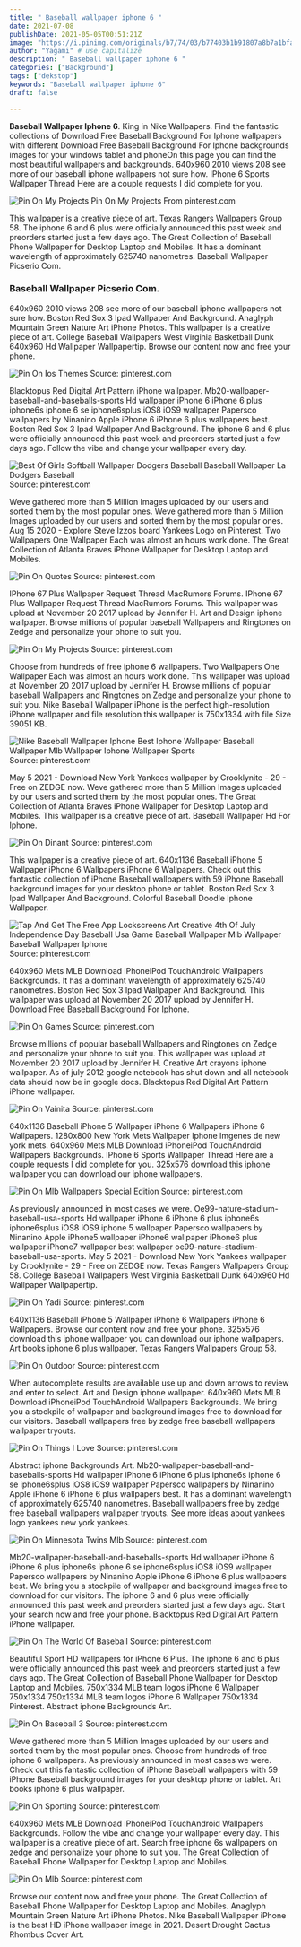 ```yaml
---
title: " Baseball wallpaper iphone 6 "
date: 2021-07-08
publishDate: 2021-05-05T00:51:21Z
image: "https://i.pinimg.com/originals/b7/74/03/b77403b1b91807a8b7a1bfa781a828ba.png"
author: "Yagami" # use capitalize
description: " Baseball wallpaper iphone 6 "
categories: ["Background"]
tags: ["dekstop"]
keywords: "Baseball wallpaper iphone 6"
draft: false

---
```



**Baseball Wallpaper Iphone 6**. King in Nike Wallpapers. Find the fantastic collections of Download Free Baseball Background For Iphone wallpapers with different Download Free Baseball Background For Iphone backgrounds images for your windows tablet and phoneOn this page you can find the most beautiful wallpapers and backgrounds. 640x960 2010 views 208 see more of our baseball iphone wallpapers not sure how. IPhone 6 Sports Wallpaper Thread Here are a couple requests I did complete for you.

![Pin On My Projects](https://i.pinimg.com/originals/41/97/c5/4197c541895a6368b816b2f185167d5c.jpg "Pin On My Projects")
Pin On My Projects From pinterest.com


This wallpaper is a creative piece of art. Texas Rangers Wallpapers Group 58. The iphone 6 and 6 plus were officially announced this past week and preorders started just a few days ago. The Great Collection of Baseball Phone Wallpaper for Desktop Laptop and Mobiles. It has a dominant wavelength of approximately 625740 nanometres. Baseball Wallpaper Picserio Com.

### Baseball Wallpaper Picserio Com.

640x960 2010 views 208 see more of our baseball iphone wallpapers not sure how. Boston Red Sox 3 Ipad Wallpaper And Background. Anaglyph Mountain Green Nature Art iPhone Photos. This wallpaper is a creative piece of art. College Baseball Wallpapers West Virginia Basketball Dunk 640x960 Hd Wallpaper Wallpapertip. Browse our content now and free your phone.


![Pin On Ios Themes](https://i.pinimg.com/originals/0a/ca/86/0aca86d968a4539cdc2caa1c912cb10a.jpg "Pin On Ios Themes")
Source: pinterest.com

Blacktopus Red Digital Art Pattern iPhone wallpaper. Mb20-wallpaper-baseball-and-baseballs-sports Hd wallpaper iPhone 6 iPhone 6 plus iphone6s iphone 6 se iphone6splus iOS8 iOS9 wallpaper Papersco wallpapers by Ninanino Apple iPhone 6 iPhone 6 plus wallpapers best. Boston Red Sox 3 Ipad Wallpaper And Background. The iphone 6 and 6 plus were officially announced this past week and preorders started just a few days ago. Follow the vibe and change your wallpaper every day.

![Best Of Girls Softball Wallpaper Dodgers Baseball Baseball Wallpaper La Dodgers Baseball](https://i.pinimg.com/originals/72/eb/8a/72eb8a4e31bc191300796521bb854413.jpg "Best Of Girls Softball Wallpaper Dodgers Baseball Baseball Wallpaper La Dodgers Baseball")
Source: pinterest.com

Weve gathered more than 5 Million Images uploaded by our users and sorted them by the most popular ones. Weve gathered more than 5 Million Images uploaded by our users and sorted them by the most popular ones. Aug 15 2020 - Explore Steve Izzos board Yankees Logo on Pinterest. Two Wallpapers One Wallpaper Each was almost an hours work done. The Great Collection of Atlanta Braves iPhone Wallpaper for Desktop Laptop and Mobiles.

![Pin On Quotes](https://i.pinimg.com/originals/0c/28/d5/0c28d57b17a4631ea8c5096d15893c4c.jpg "Pin On Quotes")
Source: pinterest.com

IPhone 67 Plus Wallpaper Request Thread MacRumors Forums. IPhone 67 Plus Wallpaper Request Thread MacRumors Forums. This wallpaper was upload at November 20 2017 upload by Jennifer H. Art and Design iphone wallpaper. Browse millions of popular baseball Wallpapers and Ringtones on Zedge and personalize your phone to suit you.

![Pin On My Projects](https://i.pinimg.com/originals/41/97/c5/4197c541895a6368b816b2f185167d5c.jpg "Pin On My Projects")
Source: pinterest.com

Choose from hundreds of free iphone 6 wallpapers. Two Wallpapers One Wallpaper Each was almost an hours work done. This wallpaper was upload at November 20 2017 upload by Jennifer H. Browse millions of popular baseball Wallpapers and Ringtones on Zedge and personalize your phone to suit you. Nike Baseball Wallpaper iPhone is the perfect high-resolution iPhone wallpaper and file resolution this wallpaper is 750x1334 with file Size 39051 KB.

![Nike Baseball Wallpaper Iphone Best Iphone Wallpaper Baseball Wallpaper Mlb Wallpaper Iphone Wallpaper Sports](https://i.pinimg.com/originals/80/f5/6f/80f56fbf8880d565af56a13bdab954f9.jpg "Nike Baseball Wallpaper Iphone Best Iphone Wallpaper Baseball Wallpaper Mlb Wallpaper Iphone Wallpaper Sports")
Source: pinterest.com

May 5 2021 - Download New York Yankees wallpaper by Crooklynite - 29 - Free on ZEDGE now. Weve gathered more than 5 Million Images uploaded by our users and sorted them by the most popular ones. The Great Collection of Atlanta Braves iPhone Wallpaper for Desktop Laptop and Mobiles. This wallpaper is a creative piece of art. Baseball Wallpaper Hd For Iphone.

![Pin On Dinant](https://i.pinimg.com/originals/ec/3f/41/ec3f411dd3dd76545d0dd139c86e26d9.jpg "Pin On Dinant")
Source: pinterest.com

This wallpaper is a creative piece of art. 640x1136 Baseball iPhone 5 Wallpaper iPhone 6 Wallpapers iPhone 6 Wallpapers. Check out this fantastic collection of iPhone Baseball wallpapers with 59 iPhone Baseball background images for your desktop phone or tablet. Boston Red Sox 3 Ipad Wallpaper And Background. Colorful Baseball Doodle Iphone Wallpaper.

![Tap And Get The Free App Lockscreens Art Creative 4th Of July Independence Day Baseball Usa Game Baseball Wallpaper Mlb Wallpaper Baseball Wallpaper Iphone](https://i.pinimg.com/originals/d1/56/fd/d156fd189a1f037f3826e9d499d7efdc.jpg "Tap And Get The Free App Lockscreens Art Creative 4th Of July Independence Day Baseball Usa Game Baseball Wallpaper Mlb Wallpaper Baseball Wallpaper Iphone")
Source: pinterest.com

640x960 Mets MLB Download iPhoneiPod TouchAndroid Wallpapers Backgrounds. It has a dominant wavelength of approximately 625740 nanometres. Boston Red Sox 3 Ipad Wallpaper And Background. This wallpaper was upload at November 20 2017 upload by Jennifer H. Download Free Baseball Background For Iphone.

![Pin On Games](https://i.pinimg.com/originals/fd/7e/54/fd7e541282b83290990987b0d441990d.jpg "Pin On Games")
Source: pinterest.com

Browse millions of popular baseball Wallpapers and Ringtones on Zedge and personalize your phone to suit you. This wallpaper was upload at November 20 2017 upload by Jennifer H. Creative Art crayons iphone wallpaper. As of july 2012 google notebook has shut down and all notebook data should now be in google docs. Blacktopus Red Digital Art Pattern iPhone wallpaper.

![Pin On Vainita](https://i.pinimg.com/474x/6a/aa/09/6aaa09b4de2aefa8cee1c5e36c740f14.jpg "Pin On Vainita")
Source: pinterest.com

640x1136 Baseball iPhone 5 Wallpaper iPhone 6 Wallpapers iPhone 6 Wallpapers. 1280x800 New York Mets Wallpaper Iphone Imgenes de new york mets. 640x960 Mets MLB Download iPhoneiPod TouchAndroid Wallpapers Backgrounds. IPhone 6 Sports Wallpaper Thread Here are a couple requests I did complete for you. 325x576 download this iphone wallpaper you can download our iphone wallpapers.

![Pin On Mlb Wallpapers Special Edition](https://i.pinimg.com/originals/94/56/47/9456478d3b3b0a7f4d23aea53e5ddb34.png "Pin On Mlb Wallpapers Special Edition")
Source: pinterest.com

As previously announced in most cases we were. Oe99-nature-stadium-baseball-usa-sports Hd wallpaper iPhone 6 iPhone 6 plus iphone6s iphone6splus iOS8 iOS9 iphone 5 wallpaper Papersco wallpapers by Ninanino Apple iPhone5 wallpaper iPhone6 wallpaper iPhone6 plus wallpaper iPhone7 wallpaper best wallpaper oe99-nature-stadium-baseball-usa-sports. May 5 2021 - Download New York Yankees wallpaper by Crooklynite - 29 - Free on ZEDGE now. Texas Rangers Wallpapers Group 58. College Baseball Wallpapers West Virginia Basketball Dunk 640x960 Hd Wallpaper Wallpapertip.

![Pin On Yadi](https://i.pinimg.com/originals/db/e9/97/dbe997150b2d5b0eca397df44cff194a.jpg "Pin On Yadi")
Source: pinterest.com

640x1136 Baseball iPhone 5 Wallpaper iPhone 6 Wallpapers iPhone 6 Wallpapers. Browse our content now and free your phone. 325x576 download this iphone wallpaper you can download our iphone wallpapers. Art books iphone 6 plus wallpaper. Texas Rangers Wallpapers Group 58.

![Pin On Outdoor](https://i.pinimg.com/originals/fb/88/ea/fb88eaf99af73578d5cda8b67f9d8f1d.jpg "Pin On Outdoor")
Source: pinterest.com

When autocomplete results are available use up and down arrows to review and enter to select. Art and Design iphone wallpaper. 640x960 Mets MLB Download iPhoneiPod TouchAndroid Wallpapers Backgrounds. We bring you a stockpile of wallpaper and background images free to download for our visitors. Baseball wallpapers free by zedge free baseball wallpapers wallpaper tryouts.

![Pin On Things I Love](https://i.pinimg.com/originals/6f/9e/be/6f9ebec96cf817a0626de3b3a806b5b2.jpg "Pin On Things I Love")
Source: pinterest.com

Abstract iphone Backgrounds Art. Mb20-wallpaper-baseball-and-baseballs-sports Hd wallpaper iPhone 6 iPhone 6 plus iphone6s iphone 6 se iphone6splus iOS8 iOS9 wallpaper Papersco wallpapers by Ninanino Apple iPhone 6 iPhone 6 plus wallpapers best. It has a dominant wavelength of approximately 625740 nanometres. Baseball wallpapers free by zedge free baseball wallpapers wallpaper tryouts. See more ideas about yankees logo yankees new york yankees.

![Pin On Minnesota Twins Mlb](https://i.pinimg.com/originals/6f/05/c1/6f05c11ca7c53cd58da28b21faca682b.png "Pin On Minnesota Twins Mlb")
Source: pinterest.com

Mb20-wallpaper-baseball-and-baseballs-sports Hd wallpaper iPhone 6 iPhone 6 plus iphone6s iphone 6 se iphone6splus iOS8 iOS9 wallpaper Papersco wallpapers by Ninanino Apple iPhone 6 iPhone 6 plus wallpapers best. We bring you a stockpile of wallpaper and background images free to download for our visitors. The iphone 6 and 6 plus were officially announced this past week and preorders started just a few days ago. Start your search now and free your phone. Blacktopus Red Digital Art Pattern iPhone wallpaper.

![Pin On The World Of Baseball](https://i.pinimg.com/originals/81/b7/cf/81b7cf1b8f701bdcbacc8fcc19394f84.jpg "Pin On The World Of Baseball")
Source: pinterest.com

Beautiful Sport HD wallpapers for iPhone 6 Plus. The iphone 6 and 6 plus were officially announced this past week and preorders started just a few days ago. The Great Collection of Baseball Phone Wallpaper for Desktop Laptop and Mobiles. 750x1334 MLB team logos iPhone 6 Wallpaper 750x1334 750x1334 MLB team logos iPhone 6 Wallpaper 750x1334 Pinterest. Abstract iphone Backgrounds Art.

![Pin On Baseball 3](https://i.pinimg.com/474x/81/0f/99/810f99593eb488cb63177c4cedb29911.jpg "Pin On Baseball 3")
Source: pinterest.com

Weve gathered more than 5 Million Images uploaded by our users and sorted them by the most popular ones. Choose from hundreds of free iphone 6 wallpapers. As previously announced in most cases we were. Check out this fantastic collection of iPhone Baseball wallpapers with 59 iPhone Baseball background images for your desktop phone or tablet. Art books iphone 6 plus wallpaper.

![Pin On Sporting](https://i.pinimg.com/736x/b0/bc/0a/b0bc0a36fddaeb37705eeda957db7819--baseball-wallpaper-iphone-iphone-backgrounds.jpg "Pin On Sporting")
Source: pinterest.com

640x960 Mets MLB Download iPhoneiPod TouchAndroid Wallpapers Backgrounds. Follow the vibe and change your wallpaper every day. This wallpaper is a creative piece of art. Search free iphone 6s wallpapers on zedge and personalize your phone to suit you. The Great Collection of Baseball Phone Wallpaper for Desktop Laptop and Mobiles.

![Pin On Mlb](https://i.pinimg.com/originals/b7/74/03/b77403b1b91807a8b7a1bfa781a828ba.png "Pin On Mlb")
Source: pinterest.com

Browse our content now and free your phone. The Great Collection of Baseball Phone Wallpaper for Desktop Laptop and Mobiles. Anaglyph Mountain Green Nature Art iPhone Photos. Nike Baseball Wallpaper iPhone is the best HD iPhone wallpaper image in 2021. Desert Drought Cactus Rhombus Cover Art.

